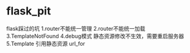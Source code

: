 # flask_pit
flask踩过的坑
1.router不能统一管理
2.router不能统一加载
3.TemplateNotFound
4.debug模式 静态资源修改不生效，需要重启服务器
5.Template 引用静态资源 url_for
